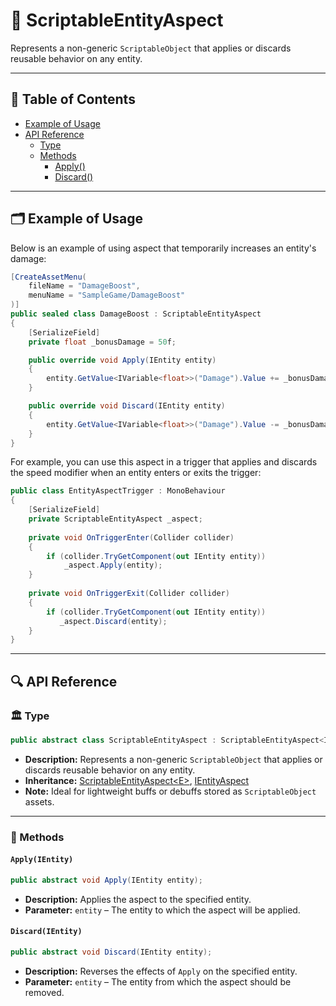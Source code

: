 # 🧩 ScriptableEntityAspect

Represents a non-generic `ScriptableObject` that applies or discards reusable behavior on
any entity.

---

## 📑 Table of Contents

- [Example of Usage](#-example-of-usage)
- [API Reference](#-api-reference)
    - [Type](#-type)
    - [Methods](#-methods)
        - [Apply()](#applyientity)
        - [Discard()](#discardientity)

---

## 🗂 Example of Usage

Below is an example of using aspect that temporarily increases an entity's damage:

```csharp
[CreateAssetMenu(
    fileName = "DamageBoost",
    menuName = "SampleGame/DamageBoost"
)]
public sealed class DamageBoost : ScriptableEntityAspect
{
    [SerializeField]
    private float _bonusDamage = 50f;

    public override void Apply(IEntity entity)
    {
        entity.GetValue<IVariable<float>>("Damage").Value += _bonusDamage;
    }

    public override void Discard(IEntity entity)
    {
        entity.GetValue<IVariable<float>>("Damage").Value -= _bonusDamage;
    }
}
```

For example, you can use this aspect in a trigger that applies and discards the speed modifier when an entity enters or
exits the trigger:

```csharp
public class EntityAspectTrigger : MonoBehaviour
{
    [SerializeField]
    private ScriptableEntityAspect _aspect;
    
    private void OnTriggerEnter(Collider collider)
    {
        if (collider.TryGetComponent(out IEntity entity))
            _aspect.Apply(entity);
    }  
    
    private void OnTriggerExit(Collider collider)
    {
        if (collider.TryGetComponent(out IEntity entity))
           _aspect.Discard(entity);
    }
}
```

---

## 🔍 API Reference

### 🏛️ Type

```csharp
public abstract class ScriptableEntityAspect : ScriptableEntityAspect<IEntity>, IEntityAspect
```

- **Description:** Represents a non-generic `ScriptableObject` that applies or discards reusable behavior on
  any entity.
- **Inheritance:** [ScriptableEntityAspect&lt;E&gt;](ScriptableEntityAspect%601.md), [IEntityAspect](IEntityAspect.md)
- **Note:** Ideal for lightweight buffs or debuffs stored as `ScriptableObject` assets.

---

### 🏹 Methods

#### `Apply(IEntity)`

```csharp
public abstract void Apply(IEntity entity);
```

- **Description:** Applies the aspect to the specified entity.
- **Parameter:** `entity` – The entity to which the aspect will be applied.

#### `Discard(IEntity)`

```csharp
public abstract void Discard(IEntity entity);
```

- **Description:** Reverses the effects of `Apply` on the specified entity.
- **Parameter:** `entity` – The entity from which the aspect should be removed.